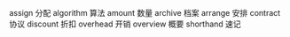 assign 分配
algorithm 算法
amount 数量
archive 档案
arrange 安排
contract 协议
discount 折扣
overhead 开销
overview 概要
shorthand 速记